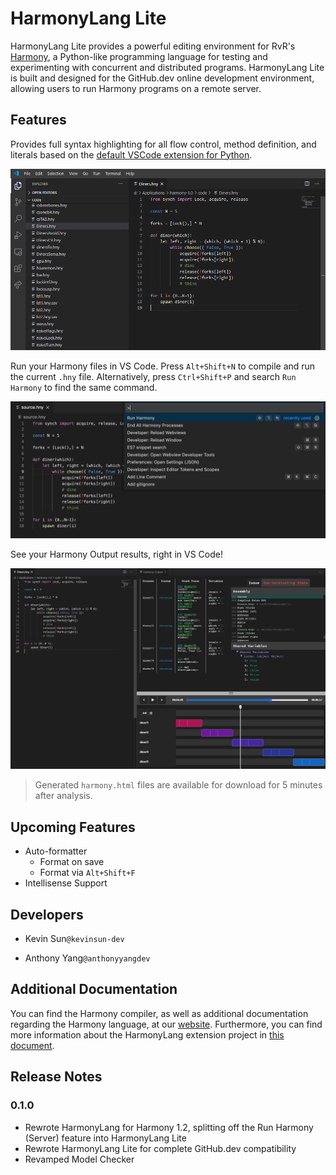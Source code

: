 # HarmonyLang Lite

HarmonyLang Lite provides a powerful editing environment for RvR's [Harmony](http://harmony.cs.cornell.edu), a Python-like programming language for testing and experimenting with concurrent and distributed programs. HarmonyLang Lite is built and designed for the GitHub.dev online development environment, allowing users to run Harmony programs on a remote server.

## Features

Provides full syntax highlighting for all flow control, method definition, and literals based on the [default VSCode extension for Python](https://github.com/microsoft/vscode).

![Syntax Highlighting](images/syntax-example.png)

Run your Harmony files in VS Code. Press `Alt+Shift+N` to compile and run the current `.hny` file. Alternatively, press `Ctrl+Shift+P` and search `Run Harmony` to find the same command.

![Command](images/command-example.png)

See your Harmony Output results, right in VS Code!

![Harmony Output](images/build-example.jpg)

> Generated `harmony.html` files are available for download for 5 minutes after analysis.

## Upcoming Features

- Auto-formatter
  - Format on save
  - Format via `Alt+Shift+F`
- Intellisense Support

## Developers

- Kevin Sun`@kevinsun-dev`

- Anthony Yang`@anthonyyangdev`

## Additional Documentation
You can find the Harmony compiler, as well as additional documentation regarding the Harmony language, at our [website](http://harmony.cs.cornell.edu).
Furthermore, you can find more information about the HarmonyLang extension project in [this document](https://docs.google.com/document/d/16pO-tNLfNebIAuqb_vy_z0dJyIFX_Nb-xYDXRfMqOfE/edit?usp=sharing). 

## Release Notes

### 0.1.0
 - Rewrote HarmonyLang for Harmony 1.2, splitting off the Run Harmony (Server) feature into HarmonyLang Lite
 - Rewrote HarmonyLang Lite for complete GitHub.dev compatibility
 - Revamped Model Checker

